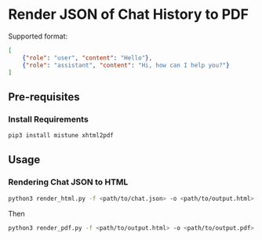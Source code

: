 # Render JSON of Chat History to PDF

Supported format:
```json
[
    {"role": "user", "content": "Hello"},
    {"role": "assistant", "content": "Hi, how can I help you?"}
]
```

## Pre-requisites

### Install Requirements

```bash
pip3 install mistune xhtml2pdf
```


## Usage

### Rendering Chat JSON to HTML

```bash
python3 render_html.py -f <path/to/chat.json> -o <path/to/output.html>
```

Then

```bash
python3 render_pdf.py -f <path/to/output.html> -o <path/to/output.pdf>
```
